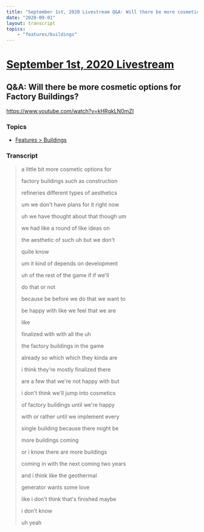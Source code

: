 ```yaml
---
title: "September 1st, 2020 Livestream Q&A: Will there be more cosmetic options for Factory Buildings?"
date: "2020-09-01"
layout: transcript
topics:
    - "features/buildings"
---
```

# [September 1st, 2020 Livestream](../2020-09-01.md)
## Q&A: Will there be more cosmetic options for Factory Buildings?
https://www.youtube.com/watch?v=kHRgkLN0mZI

### Topics
* [Features > Buildings](../topics/features/buildings.md)

### Transcript

> a little bit more cosmetic options for
>
> factory buildings such as construction
>
> refineries different types of aesthetics
>
> um we don't have plans for it right now
>
> uh we have thought about that though um
>
> we had like a round of like ideas on
>
> the aesthetic of such uh but we don't
>
> quite know
>
> um it kind of depends on development
>
> uh of the rest of the game if if we'll
>
> do that or not
>
> because be before we do that we want to
>
> be happy with like we feel that we are
>
> like
>
> finalized with with all the uh
>
> the factory buildings in the game
>
> already so which which they kinda are
>
> i think they're mostly finalized there
>
> are a few that we're not happy with but
>
> i don't think we'll jump into cosmetics
>
> of factory buildings until we're happy
>
> with or rather until we implement every
>
> single building because there might be
>
> more buildings coming
>
> or i know there are more buildings
>
> coming in with the next coming two years
>
> and i think like the geothermal
>
> generator wants some love
>
> like i don't think that's finished maybe
>
> i don't know
>
> uh yeah
>
